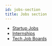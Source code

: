 ```yaml
---
id: jobs-section
title: Jobs section
---
```




* [Startup Jobs](jobs/tech-job.md)
* [Internships](jobs/internships.md)
* [Tech Job Boards](jobs/job-boards.md)
